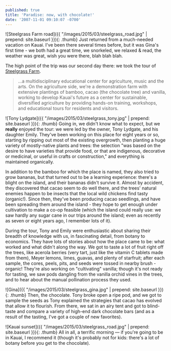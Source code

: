 ```yaml
---
published: true
title: 'Paradise: now, with chocolate!'
date: '2007-11-01 09:10:07 -0700'
---
```

![Steelgrass Farm road]({{ "/images/2015/03/steelgrass_road.jpg" | prepend: site.baseurl }}){: .thumb}
Just returned from a much-needed vacation on Kauai. I've been there several
times before, but it was Gina's first time - we both had a great time, we
snorkeled, we relaxed & read, the weather was great, wish you were there, blah
blah blah.<!--more-->

The high point of the trip was our second day there: we took the tour of
<a href="http://steelgrass.org" target="_blank">Steelgrass Farm</a>.

> ...a multidisciplinary educational center for agriculture, music and the arts.
> On the agriculture side, we're a demonstration farm with extensive plantings
> of bamboo, cacao (the chocolate tree) and vanilla, working to develop Kauai's
> future as a center for sustainable, diversified agriculture by providing
> hands-on training, workshops, and educational tours for residents and
> visitors.

![Tony Lydgate]({{ "/images/2015/03/steelgrass_tony.jpg" | prepend: site.baseurl }}){: .thumb}
Going in, we didn't know what to expect, but we **really** enjoyed the tour:
we were led by the owner, Tony Lydgate, and his daughter Emily. They've been
working on this place for eight years or so, starting by ripping out most of
the existing overgrowth, then planting a huge variety of mostly-native plants
and trees: the selection "was based on the desire to have varieties that provide
food, or that are indigenous, decorative or medicinal, or useful in crafts or
construction," and everything is maintained organically.

In addition to the bamboo for which the place is named, they also tried to grow
bananas, but that turned out to be a learning experience: there's a blight on
the island, and their bananas didn't survive it. Almost by accident, they
discovered that cacao seem to do well there, and the trees' natural enemies
happen to be insects that the local wild chickens find tasty (organic!). Since
then, they've been producing cacao seedlings, and have been spreading them
around the island - they hope to get enough under cultivation to make a co-op
feasible (which the island could really use: we saw hardly any sugar cane in
our trips around the island; even as recently as seven or eight years ago, I
remember lots of it).

During the tour, Tony and Emily were enthusiastic about sharing their breadth
of knowledge with us, in fascinating detail, from botany to economics. They
have lots of stories about how the place came to be: what worked and what didn't
along the way. We got to taste a lot of fruit right off the trees, like
acerola berries (very tart, just like the vitamin C tablets made from them),
Meyer lemons, limes, guavas, and plenty of starfruit; after each sample, the
cores, peels, pits, and seeds were tossed in nearby brush - organic! They're
also working on "cultivating" vanilla;  though it's not ready for tasting, we
saw pods dangling from the vanilla orchid vines in the trees, and to hear about
the manual pollination process they used.

![Gina]({{ "/images/2015/03/steelgrass_gina.jpg" | prepend: site.baseurl }}){: .thumb}
Then, the chocolate. Tony broke open a ripe pod, and we got to sample the seeds
as Tony explained the strategies that cacao has evolved that allow it to
flourish. From there, we sat in an airy tent and got to blind-taste and compare
a variety of high-end dark chocolate bars (and as a result of the tasting, I've
got a couple of new favorites).

![Kauai sunset]({{ "/images/2015/03/steelgrass_road.jpg" | prepend: site.baseurl }}){: .thumb}
All in all, a terrific morning &mdash; if you're going to be in Kauai, I
recommend it (though it's probably not for kids: there's a lot of botany before
you get to the chocolate).
